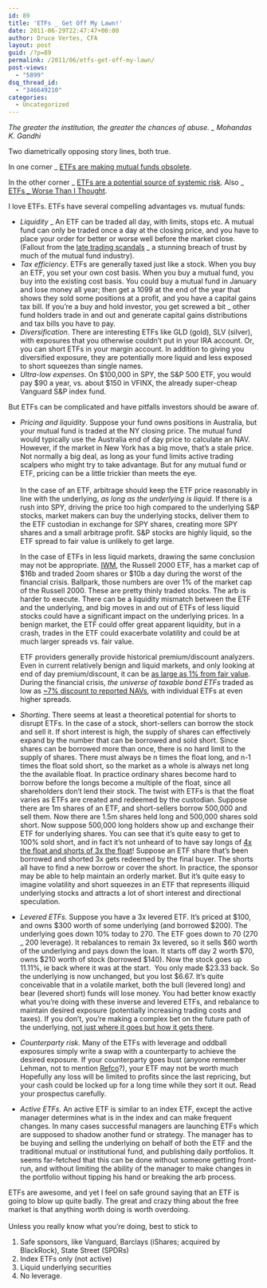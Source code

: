 ```yaml
---
id: 89
title: 'ETFs _ Get Off My Lawn!'
date: 2011-06-29T22:47:47+00:00
author: Druce Vertes, CFA
layout: post
guid: /?p=89
permalink: /2011/06/etfs-get-off-my-lawn/
post-views:
  - "5899"
dsq_thread_id:
  - "346649210"
categories:
  - Uncategorized
---
```

_The greater the institution, the greater the chances of abuse. _ Mohandas K. Gandhi_

Two diametrically opposing story lines, both true.

In one corner _ [ETFs are making mutual funds obsolete](http://www.marketwatch.com/story/mutual-funds-lose-their-battle-with-etfs-2011-06-08?siteid=rss&rss=1).

In the other corner _ [ETFs are a potential source of systemic risk](http://www.economist.com/node/18864254). Also _ [ETFs _ Worse Than I Thought](http://www.terrysmithblog.com/straight-talking/2011/05/etfs-worse-than-i-thought.html).<!--more-->

<div>
  I love ETFs. ETFs have several compelling advantages vs. mutual funds:
</div>

<div>
  <ul>
    <li>
      <em>Liquidity</em> _ An ETF can be traded all day, with limits, stops etc. A mutual fund can only be traded once a day at the closing price, and you have to place your order for better or worse well before the market close. (Fallout from the <a href="http://www.newyorker.com/archive/2003/10/20/031020ta_talk_surowiecki">late trading scandals</a> _ a stunning breach of trust by much of the mutual fund industry).
    </li>
    <li>
      <em>Tax efficiency</em>. ETFs are generally taxed just like a stock. When you buy an ETF, you set your own cost basis. When you buy a mutual fund, you buy into the existing cost basis. You could buy a mutual fund in January and lose money all year; then get a 1099 at the end of the year that shows they sold some positions at a profit, and you have a capital gains tax bill. If you’re a buy and hold investor, you get screwed a bit _ other fund holders trade in and out and generate capital gains distributions and tax bills you have to pay.
    </li>
    <li>
      <em>Diversification</em>. There are interesting ETFs like GLD (gold), SLV (silver), with exposures that you otherwise couldn’t put in your IRA account. Or, you can short ETFs in your margin account. In addition to giving you diversified exposure, they are potentially more liquid and less exposed to short squeezes than single names.
    </li>
    <li>
      <em>Ultra-low expenses</em>. On $100,000 in SPY, the S&P 500 ETF, you would pay $90 a year, vs. about $150 in VFINX, the already super-cheap Vanguard S&P index fund.
    </li>
  </ul>
</div>

<div>
  But ETFs can be complicated and have pitfalls investors should be aware of.
</div>

  * _Pricing and liquidity_. Suppose your fund owns positions in Australia, but your mutual fund is traded at the NY closing price. The mutual fund would typically use the Australia end of day price to calculate an NAV. However, if the market in New York has a big move, that’s a stale price. Not normally a big deal, as long as your fund limits active trading scalpers who might try to take advantage. But for any mutual fund or ETF, pricing can be a little trickier than meets the eye.&nbsp;  
    &nbsp;  
    In the case of an ETF, arbitrage should keep the ETF price reasonably in line with the underlying, _as long as the underlying is liquid_. If there is a rush into SPY, driving the price too high compared to the underlying S&P stocks, market makers can buy the underlying stocks, deliver them to the ETF custodian in exchange for SPY shares, creating more SPY shares and a small arbitrage profit. S&P stocks are highly liquid, so the ETF spread to fair value is unlikely to get large. </p> 
    In the case of ETFs in less liquid markets, drawing the same conclusion may not be appropriate. [IWM](http://etfdb.com/etf/IWM/), the Russell 2000 ETF, has a market cap of $16b and traded 2oom shares or $10b a day during the worst of the financial crisis. Ballpark, those numbers are over 1% of the market cap of the Russell 2000. These are pretty thinly traded stocks. The arb is harder to execute. There can be a liquidity mismatch between the ETF and the underlying, and big moves in and out of ETFs of less liquid stocks could have a significant impact on the underlying prices. In a benign market, the ETF could offer great apparent liquidity, but in a crash, trades in the ETF could exacerbate volatility and could be at much larger spreads vs. fair value.
    
    ETF providers generally provide historical premium/discount analyzers. Even in current relatively benign and liquid markets, and only looking at end of day premium/discount, it can be [as large as 1% from fair value](http://tools.ishares.wallst.com/ishares/qc/old_us/research/tools/premiumDiscount.asp?symbol=MXI). During the financial crisis, _the universe of taxable bond ETFs_ traded as low as [~7% discount to reported NAVs](http://www.indexuniverse.com/sections/news/4802-study-raises-questions-about-creationredemption-process.html?start=1), with individual ETFs at even higher spreads.

  * _Shorting_. There seems at least a theoretical potential for shorts to disrupt ETFs. In the case of a stock, short-sellers can borrow the stock and sell it. If short interest is high, the supply of shares can effectively expand by the number that can be borrowed and sold short. Since shares can be borrowed more than once, there is no hard limit to the supply of shares. There must always be n times the float long, and n-1 times the float sold short, so the market as a whole is always net long the the available float. In practice ordinary shares become hard to borrow before the longs become a multiple of the float, since all shareholders don’t lend their stock. The twist with ETFs is that the float varies as ETFs are created and redeemed by the custodian. Suppose there are 1m shares of an ETF, and short-sellers borrow 500,000 and sell them. Now there are 1.5m shares held long and 500,000 shares sold short. Now suppose 500,000 long holders show up and exchange their ETF for underlying shares. You can see that it’s quite easy to get to 100% sold short, and in fact it’s not unheard of to have say longs of [4x the float and shorts of 3x the float](http://issuu.com/ariweinberg/docs/etfs_successfully_managing_stress?viewMode=presentation)! Suppose an ETF share that’s been borrowed and shorted 3x gets redeemed by the final buyer. The shorts all have to find a new borrow or cover the short. In practice, the sponsor may be able to help maintain an orderly market. But it’s quite easy to imagine volatility and short squeezes in an ETF that represents illiquid underlying stocks and attracts a lot of short interest and directional speculation.
  * _Levered ETFs._ Suppose you have a 3x levered ETF. It’s priced at $100, and owns $300 worth of some underlying (and borrowed $200). The underlying goes down 10% today to 270. The ETF goes down to 70 (270 _ 200 leverage). It rebalances to remain 3x levered, so it sells $60 worth of the underlying and pays down the loan. It starts off day 2 worth $70, owns $210 worth of stock (borrowed $140). Now the stock goes up 11.11%, ie back where it was at the start.  You only made $23.33 back. So the underlying is now unchanged, but you lost $6.67. It’s quite conceivable that in a volatile market, both the bull (levered long) and bear (levered short) funds will lose money. You had better know exactly what you’re doing with these inverse and levered ETFs, and rebalance to maintain desired exposure (potentially increasing trading costs and taxes). If you don’t, you’re making a complex bet on the future path of the underlying, [not just where it goes but how it gets there](http://symmetricinfo.org/2011/04/are-investors-in-levered-short-treasury-etfs-a-disaster-waiting-to-happen-pt2/).
  * _Counterparty risk._ Many of the ETFs with leverage and oddball exposures simply write a swap with a counterparty to achieve the desired exposure. If your counterparty goes bust (anyone remember Lehman, not to mention [Refco](http://www.thestreet.com/story/10247967/refco-owes-jim-rogers-fund-362-million.html)?), your ETF may not be worth much Hopefully any loss will be limited to profits since the last repricing, but your cash could be locked up for a long time while they sort it out. Read your prospectus carefully.
  * _Active ETFs._ An active ETF is similar to an index ETF, except the active manager determines what is in the index and can make frequent changes. In many cases successful managers are launching ETFs which are supposed to shadow another fund or strategy. The manager has to be buying and selling the underlying on behalf of both the ETF and the traditional mutual or institutional fund, and publishing daily portfolios. It seems far-fetched that this can be done without someone getting front-run, and without limiting the ability of the manager to make changes in the portfolio without tipping his hand or breaking the arb process.

<div>
  ETFs are awesome, and yet I feel on safe ground saying that an ETF is going to blow up quite badly. The great and crazy thing about the free market is that anything worth doing is worth overdoing.
</div>

<div>
  &nbsp;
</div>

<div>
  Unless you really know what you’re doing, best to stick to&nbsp;<br /> </p> 
  
  <ol>
    <li>
      Safe sponsors, like Vanguard, Barclays (iShares; acquired by BlackRock), State Street (SPDRs)
    </li>
    <li>
      Index ETFs only (not active)
    </li>
    <li>
      Liquid underlying securities
    </li>
    <li>
      No leverage.
    </li>
  </ol>
</div>
